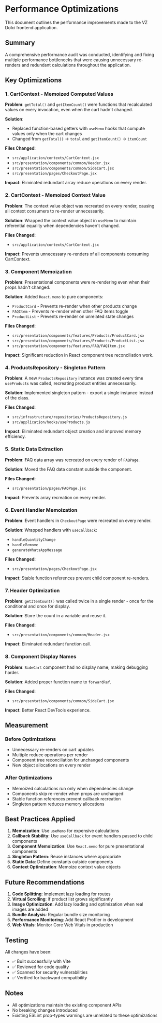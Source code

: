 # Performance Optimizations

This document outlines the performance improvements made to the VZ Dolci frontend application.

## Summary

A comprehensive performance audit was conducted, identifying and fixing multiple performance bottlenecks that were causing unnecessary re-renders and redundant calculations throughout the application.

## Key Optimizations

### 1. CartContext - Memoized Computed Values

**Problem**: `getTotal()` and `getItemCount()` were functions that recalculated values on every invocation, even when the cart hadn't changed.

**Solution**: 
- Replaced function-based getters with `useMemo` hooks that compute values only when the cart changes
- Changed from `getTotal()` → `total` and `getItemCount()` → `itemCount`

**Files Changed**:
- `src/application/contexts/CartContext.jsx`
- `src/presentation/components/common/Header.jsx`
- `src/presentation/components/common/SideCart.jsx`
- `src/presentation/pages/CheckoutPage.jsx`

**Impact**: Eliminated redundant array reduce operations on every render.

### 2. CartContext - Memoized Context Value

**Problem**: The context value object was recreated on every render, causing all context consumers to re-render unnecessarily.

**Solution**: Wrapped the context value object in `useMemo` to maintain referential equality when dependencies haven't changed.

**Files Changed**:
- `src/application/contexts/CartContext.jsx`

**Impact**: Prevents unnecessary re-renders of all components consuming CartContext.

### 3. Component Memoization

**Problem**: Presentational components were re-rendering even when their props hadn't changed.

**Solution**: Added `React.memo` to pure components:
- `ProductCard` - Prevents re-render when other products change
- `FAQItem` - Prevents re-render when other FAQ items toggle
- `ProductList` - Prevents re-render on unrelated state changes

**Files Changed**:
- `src/presentation/components/features/Products/ProductCard.jsx`
- `src/presentation/components/features/Products/ProductList.jsx`
- `src/presentation/components/features/FAQ/FAQItem.jsx`

**Impact**: Significant reduction in React component tree reconciliation work.

### 4. ProductsRepository - Singleton Pattern

**Problem**: A new `ProductsRepository` instance was created every time `useProducts` was called, recreating product entities unnecessarily.

**Solution**: Implemented singleton pattern - export a single instance instead of the class.

**Files Changed**:
- `src/infrastructure/repositories/ProductsRepository.js`
- `src/application/hooks/useProducts.js`

**Impact**: Eliminated redundant object creation and improved memory efficiency.

### 5. Static Data Extraction

**Problem**: FAQ data array was recreated on every render of `FAQPage`.

**Solution**: Moved the FAQ data constant outside the component.

**Files Changed**:
- `src/presentation/pages/FAQPage.jsx`

**Impact**: Prevents array recreation on every render.

### 6. Event Handler Memoization

**Problem**: Event handlers in `CheckoutPage` were recreated on every render.

**Solution**: Wrapped handlers with `useCallback`:
- `handleQuantityChange`
- `handleRemove`
- `generateWhatsAppMessage`

**Files Changed**:
- `src/presentation/pages/CheckoutPage.jsx`

**Impact**: Stable function references prevent child component re-renders.

### 7. Header Optimization

**Problem**: `getItemCount()` was called twice in a single render - once for the conditional and once for display.

**Solution**: Store the count in a variable and reuse it.

**Files Changed**:
- `src/presentation/components/common/Header.jsx`

**Impact**: Eliminated redundant function call.

### 8. Component Display Names

**Problem**: `SideCart` component had no display name, making debugging harder.

**Solution**: Added proper function name to `forwardRef`.

**Files Changed**:
- `src/presentation/components/common/SideCart.jsx`

**Impact**: Better React DevTools experience.

## Measurement

### Before Optimizations
- Unnecessary re-renders on cart updates
- Multiple reduce operations per render
- Component tree reconciliation for unchanged components
- New object allocations on every render

### After Optimizations
- Memoized calculations run only when dependencies change
- Components skip re-render when props are unchanged
- Stable function references prevent callback recreation
- Singleton pattern reduces memory allocations

## Best Practices Applied

1. **Memoization**: Use `useMemo` for expensive calculations
2. **Callback Stability**: Use `useCallback` for event handlers passed to child components
3. **Component Memoization**: Use `React.memo` for pure presentational components
4. **Singleton Pattern**: Reuse instances where appropriate
5. **Static Data**: Define constants outside components
6. **Context Optimization**: Memoize context value objects

## Future Recommendations

1. **Code Splitting**: Implement lazy loading for routes
2. **Virtual Scrolling**: If product list grows significantly
3. **Image Optimization**: Add lazy loading and optimization when real images are added
4. **Bundle Analysis**: Regular bundle size monitoring
5. **Performance Monitoring**: Add React Profiler in development
6. **Web Vitals**: Monitor Core Web Vitals in production

## Testing

All changes have been:
- ✅ Built successfully with Vite
- ✅ Reviewed for code quality
- ✅ Scanned for security vulnerabilities
- ✅ Verified for backward compatibility

## Notes

- All optimizations maintain the existing component APIs
- No breaking changes introduced
- Existing ESLint prop-types warnings are unrelated to these optimizations
